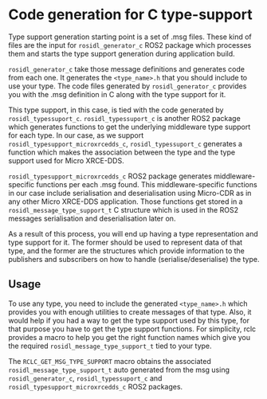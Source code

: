 ﻿# Code generation for C type-support

Type support generation starting point is a set of .msg files.
These kind of files are the input for `rosidl_generator_c` ROS2 package which processes them and starts the type support generation during application build.

`rosidl_generator_c` take those message definitions and generates code from each one.
It generates the `<type_name>.h` that you should include to use your type.
The code files generated by `rosidl_generator_c` provides you with the .msg definition in C along with the type support for it.

This type support, in this case, is tied with the code generated by `rosidl_typessuport_c`.
`rosidl_typessuport_c` is another ROS2 package which generates functions to get the underlying middleware type support for each type.
In our case, as we support `rosidl_typesupport_microxrcedds_c`, `rosidl_typessuport_c` generates a function which makes the association between the type and the type support used for Micro XRCE-DDS.

`rosidl_typesupport_microxrcedds_c` ROS2 package generates middleware-specific functions per each .msg found.
This middleware-specific functions in our case include serialisation and deserialisation using Micro-CDR as in any other Micro XRCE-DDS application.
Those functions get stored in a `rosidl_message_type_support_t` C structure which is used in the ROS2 messages serialisation and deserialisation later on.

As a result of this process, you will end up having a type representation and type support for it. The former should be used to represent data of that type, and the former are the structures which provide information to the publishers and subscribers on how to handle (serialise/deserialise) the type.

## Usage

To use any type, you need to include the generated `<type_name>.h` which provides you with enough utilities to create messages of that type.
Also,  it would help if you had a way to get the type support used by this type, for that purpose you have to get the type support functions. For simplicity, rclc provides a macro to help you get the right function names which give you the required `rosidl_message_type_support_t` tied to your type.

The ```RCLC_GET_MSG_TYPE_SUPPORT``` macro obtains the associated `rosidl_message_type_support_t` auto generated from the msg using `rosidl_generator_c`, `rosidl_typessuport_c` and `rosidl_typesupport_microxrcedds_c` ROS2 packages.
